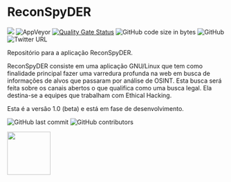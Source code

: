 # ReconSpyDER

<img src="http://img.shields.io/liberapay/receives/scorpion.svg?logo=liberapay">  <img alt="AppVeyor" src="https://img.shields.io/appveyor/ci/werdelesmarcio/PyTCPScan">  [![Quality Gate Status](https://sonarcloud.io/api/project_badges/measure?project=werdelesmarcio_PyTCPScan&metric=alert_status)](https://sonarcloud.io/dashboard?id=werdelesmarcio_PyTCPScan)  <img alt="GitHub code size in bytes" src="https://img.shields.io/github/languages/code-size/werdelesmarcio/PyTCPScan">  <img alt="GitHub" src="https://img.shields.io/github/license/werdelesmarcio/PyTCPScan">  <img alt="Twitter URL" src="https://img.shields.io/twitter/url/https/twitter.com/ScorpionInc?style=social">

Repositório para a aplicação ReconSpyDER.

ReconSpyDER consiste em uma aplicação GNU/Linux que tem como finalidade principal fazer uma varredura profunda na web em busca de informações de alvos que passaram por análise de OSINT. Esta busca será feita sobre os canais abertos o que qualifica como uma busca legal. Ela destina-se a equipes que trabalham com Ethical Hacking.

Esta é a versão 1.0 (beta) e está em fase de desenvolvimento.



<img alt="GitHub last commit" src="https://img.shields.io/github/last-commit/werdelesmarcio/PyTCPScan?style=for-the-badge">   <img alt="GitHub contributors" src="https://img.shields.io/github/contributors/werdelesmarcio/PyTCPScan?style=for-the-badge">


<img src = "https://www.algonquincollege.com/oer/files/2013/07/gnu.png" width=100>

